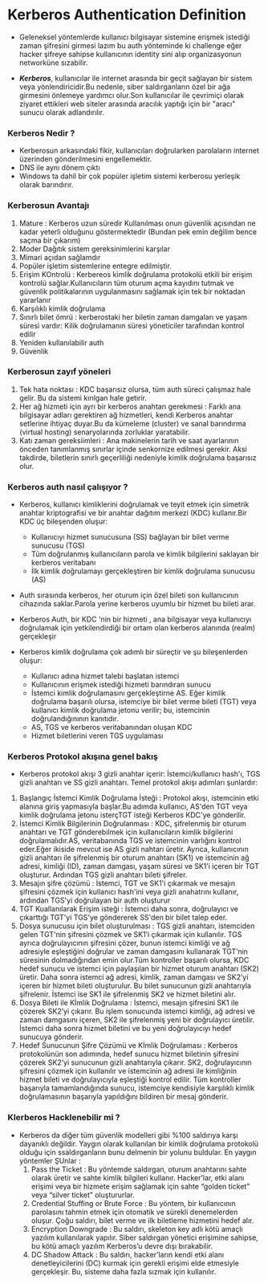 
# Kerberos Authentication Definition

- Geleneksel yöntemlerde kullanıcı bilgisayar sistemine erişmek istediği zaman şifresini girmesi lazım bu auth yönteminde ki challenge eğer hacker şifreye sahipse kullanıcının identity sini alıp organizasyonun networküne sızabilir.

* ***Kerberos***, kullanıcılar ile internet arasında bir geçit sağlayan bir sistem veya yönlendiricidir.Bu nedenle, siber saldırganların özel bir ağa girmesini önlemeye yardımcı olur.Son kullanıcılar ile çevrimiçi olarak ziyaret ettikleri web siteler arasında aracılık yaptığı için bir "aracı" sunucu olarak adlandırılır.

### Kerberos Nedir ?

* Kerberosun arkasındaki fikir, kullanıcıları doğrularken parolaların internet üzerinden gönderilmesini engellemektir.
* DNS ile aynı dönem çıktı
* Windows ta dahil bir çok popüler işletim sistemi kerberosu yerleşik olarak barındırır.


### Kerberosun Avantajı

1. Mature : Kerberos uzun süredir Kullanılması onun güvenlik açısından ne kadar yeterli olduğunu göstermektedir (Bundan pek emin değilim bence saçma bir çıkarım)
2. Moder Dağıtık sistem gereksinimlerini karşılar
3. Mimari açıdan sağlamdır
4. Popüler işletim sistemlerine entegre edilmiştir.
5. Erişim KOntrolü : Kerbereos kimlik doğrulama protokolü etkili bir erişim kontrolü sağlar.Kullanıcıların tüm oturum açma kayıdını tutmak ve güvenlik politikalarının uygulanmasını sağlamak için tek bir noktadan yararlanır
6. Karşılıklı kimlik doğrulama
7. Sınırlı bilet ömrü : kerberostaki her biletin zaman damgaları ve yaşam süresi vardır: Kilik doğrulamanın süresi yöneticiler tarafından kontrol edilir
8. Yeniden kullanılabilir auth
9. Güvenlik

### Kerberosun zayıf yöneleri
1. Tek hata noktası : KDC başarısız olursa, tüm auth süreci çalışmaz hale gelir. Bu da sistemi kırılgan hale getirir.
2. Her ağ hizmeti için ayrı bir kerberos anahtarı gerekmesi : Farklı ana bilgisayar adları gerektiren ağ hizmetleri, kendi Kerberos anahtar setlerine ihtiyaç duyar.Bu da kümeleme (cluster) ve sanal barındırma (virtual hosting) senaryolarında zorluklar yaratabilir.
3. Katı zaman gereksiimleri : Ana makinelerin tarih ve saat ayarlarının önceden tanımlanmış sınırlar içinde senkornize edilmesi gerekir. Aksi takdirde, biletlerin sınırlı geçerliliği nedeniyle kimlik doğrulama başarısız olur.


### Kerberos auth nasıl çalışıyor ?
* Kerberos, kullanıcı kimliklerini doğrulamak ve teyit etmek için simetrik anahtar kriptografisi ve bir anahtar dağıtım merkezi (KDC) kullanır.Bir KDC üç bileşenden oluşur:
    * Kullanıcıyı hizmet sunucusuna (SS) bağlayan bir bilet verme sunucusu (TGS)
    * Tüm doğrulanmış kullanıcıların parola ve kimlik bilgilerini saklayan bir kerberos veritabanı
    * İlk kimlik doğrulamayı gerçekleştiren bir kimlik doğrulama sunucusu (AS)

* Auth sırasında kerberos, her oturum için özel bileti son kullanıcının cihazında saklar.Parola yerine kerberos uyumlu bir hizmet bu bileti arar.
* Kerberos Auth, bir KDC 'nin bir hizmeti , ana bilgisayar veya kullanıcıyı doğrulamak için yetkilendirdiği bir ortam olan kerberos alanında (realm) gerçekleşir

* Kerberos kimlik doğrulama çok adımlı bir süreçtir ve şu bileşenlerden oluşur:
    * Kullanıcı adına hizmet talebi başlatan istemci
    * Kullanıcının erişmek istediği hizmeti barındıran sunucu
    * İstemci kimlik doğrulamasını gerçekleştirne AS. Eğer kimlik doğrulama başarılı olursa, istemciye bir bilet verme bileti (TGT) veya kullanıcı kimlik doğrulama jetonu verilir; bu, istemcinin doğrulandığınının kanıtıdır.
    * AS, TGS ve kerberos veritabanından oluşan KDC
    * Hizmet biletlerini veren TGS uygulaması


### Kerberos Protokol akışına genel bakış

- Kerberos protokol akışı 3 gizli anahtar içerir: İstemci/kullanıcı hash'ı, TGS gizli anahtarı ve SS gizli anahtarı. Temel protokol akışı adımları şunlardır:

1. Başlangıç İstemci Kimlik Doğrulama İsteği : Protokol akışı, istemcinin etki alanına giriş yapmasıyla başlar.Bu adımda kullanıcı, AS'den TGT veya kimlik doğrulama jetonu isterçTGT isteği Kerberos KDC'ye gönderilir.
2. İstemci Kimlik Bilgilerinin Doğrulanması : KDC, şifrelenmiş bir oturum anahtarı ve TGT gönderebilmek için kullanıcıların kimlik bilgilerini doğrulamalıdır.AS, veritabanında TGS ve istemcinin varlığını kontrol eder.Eğer ikiside mevcut ise AS gizli nahtarı üretir. Ayrıca, kullanıcının gizli anahtarı ile şifrelenmiş bir oturum anahtarı (SK1) ve istemcinin ağ adresi, kimliği (ID), zaman damgası, yaşam süresi ve SK1’i içeren bir TGT oluşturur. Ardından TGS gizli anahtarı bileti şifreler.
3. Mesajın şifre çözümü : İstemci, TGT ve SK1'i çıkarmak ve mesajın şifresini çözmek için kullanıcı hash'ini veya gizli anahatrını kullanır, ardından TGS'yi doğrulayan bir auth oluşturur
4. TGT Kuallanılarak Erişim isteği : İstemci daha sonra, doğrulayıcı ve çıkarttığı TGT'yi TGS'ye göndererek SS'den bir bilet talep eder.
5. Dosya sunucusu için bilet oluşturulması : TGS gizli anahtarı, istemciden gelen TGT'nin şifresini çözmek ve SK1’i çıkarmak için kullanılır. TGS ayrıca doğrulayıcının şifresini çözer, bunun istemci kimliği ve ağ adresiyle eşleştiğini doğrular ve zaman damgasını kullanarak TGT’nin süresinin dolmadığından emin olur.Tüm kontroller başarılı olursa, KDC hedef sunucu ve istemci için paylaşılan bir hizmet oturum anahtarı (SK2) üretir. Daha sonra istemci ağ adresi, kimlik, zaman damgası ve SK2’yi içeren bir hizmet bileti oluşturulur. Bu bilet sunucunun gizli anahtarıyla şifrelenir. İstemci ise SK1 ile şifrelenmiş SK2 ve hizmet biletini alır.
6. Dosya Bileti ile Kİmlik Doğrulama : İstemci, mesajın şifresini SK1 ile çözerek SK2’yi çıkarır. Bu işlem sonucunda istemci kimliği, ağ adresi ve zaman damgasını içeren, SK2 ile şifrelenmiş yeni bir doğrulayıcı üretilir. İstemci daha sonra hizmet biletini ve bu yeni doğrulayıcıyı hedef sunucuya gönderir.
7. Hedef Sunucunun Şifre Çözümü ve Kİmlik Doğrulaması : Kerberos protokolünün son adımında, hedef sunucu hizmet biletinin şifresini çözerek SK2’yi sunucunun gizli anahtarıyla çıkarır. SK2, doğrulayıcının şifresini çözmek için kullanılır ve istemcinin ağ adresi ile kimliğinin hizmet bileti ve doğrulayıcıyla eşleştiği kontrol edilir. Tüm kontroller başarıyla tamamlandığında sunucu, istemciye kendisiyle karşılıklı kimlik doğrulamasının başarıyla yapıldığını bildiren bir mesaj gönderir.


### KIerberos Hacklenebilir mi ?
* Kerberos da diğer tüm güvenlik modelleri gibi %100 saldırıya karşı dayanıklı değildir. Yaygın olarak kullanılan bir kimlik doğrulama protokolü olduğu için ssaldırganların bunu delmenin bir yolunu buldular. En yaygın yöntemler ŞUnlar : 
    1. Pass the Ticket : Bu yöntemde saldırgan, oturum anahtarını sahte olarak üretir ve sahte kimlik bilgileri kullanır. Hacker’lar, etki alanı erişimi veya bir hizmete erişim sağlamak için sahte “golden ticket” veya “silver ticket” oluştururlar.
    2. Credential Stuffing or Brute Force : Bu yöntem, bir kullanıcının parolasını tahmin etmek için otomatik ve sürekli denemelerden oluşur. Çoğu saldırı, bilet verme ve ilk biletleme hizmetini hedef alır.
    3. Encryption Downgrade : Bu saldırı, skeleton key adlı kötü amaçlı yazılım kullanılarak yapılır. Siber saldırgan yönetici erişimine sahipse, bu kötü amaçlı yazılım Kerberos’u devre dışı bırakabilir.
    4. DC Shadow Attack : Bu saldırı, hacker’ların kendi etki alanı denetleyicilerini (DC) kurmak için gerekli erişimi elde etmesiyle gerçekleşir. Bu, sisteme daha fazla sızmak için kullanılır.
